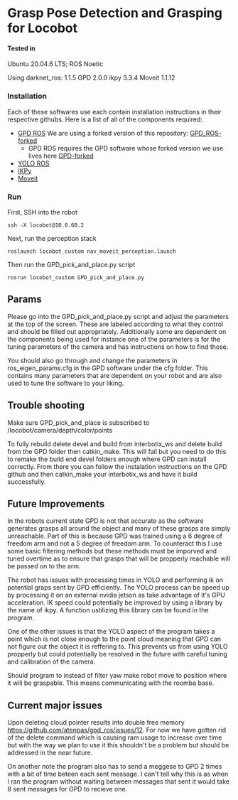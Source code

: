 # Grasp Pose Detection and Grasping for Locobot
#### Tested in 
Ubuntu 20.04.6 LTS; ROS Noetic

Using darknet_ros: 1.1.5
GPD 2.0.0
ikpy 3.3.4
Moveit 1.1.12

### Installation

Each of these softwares use each contain installation instructions in their respective githubs. Here is a list of all of the components required:


* [GPD ROS](https://github.com/atenpas/gpd_ros) We are using a forked version of this repository: [GPD_ROS-forked](https://github.com/goelshivam1210/gpd_ros)
    * GPD ROS requires the GPD software whose forked version we use lives here [GPD-forked](https://github.com/goelshivam1210/gpd)
* [YOLO ROS](https://github.com/leggedrobotics/darknet_ros)
* [IKPy](https://github.com/Phylliade/ikpy)
* [Moveit](https://github.com/ros-planning/moveit)

### Run
First, SSH into the robot

```
ssh -X locobot@10.0.60.2
```

Next, run the perception stack

```
roslaunch locobot_custom nav_moveit_perception.launch
```

Then run the GPD_pick_and_place.py script
```
rosrun locobot_custom GPD_pick_and_place.py 
```

## Params

Please go into the GPD_pick_and_place.py script and adjust the parameters at the top of the screen. These are labeled according to what they control and should be filled out appropriately. Additionally some are dependent on the components being used for instance one of the parameters is for the tuning parameters of the camera and has instructions on how to find those. 

You should also go through and change the parameters in ros_eigen_params.cfg in the GPD software under the cfg folder. This contains many parameters that are dependent on your robot and are also used to tune the software to your liking. 

## Trouble shooting


Make sure GPD_pick_and_place is subscribed to /locobot/camera/depth/color/points

To fully rebuild delete devel and build from interbotix_ws and delete build from the GPD folder then catkin_make. This will fail but you need to do this to remake the build end devel folders enough where GPD can install correctly. From there you can follow the instalation instructions on the GPD github and then catkin_make your interbotix_ws and have it build successfully.

## Future Improvements
In the robots current state GPD is not that accurate as the software generates grasps all around the object and many of these grasps are simply unreachable. Part of this is because GPD was trained using a 6 degree of freedom arm and not a 5 degree of freedom arm. To counteract this I use some basic filtering methods but these methods must be imporved and tuned overtime as to ensure that grasps that will be propperly reachable will be passed on to the arm. 

The robot has issues with processing times in YOLO and performing ik on potential graps sent by GPD efficiently. The YOLO process can be speed up by processing it on an external nvidia jetson as take advantage of it's GPU acceleration. IK speed could potentially be improved by using a library by the name of ikpy. A function ustilizing this library can be found in the program. 

One of the other issues is that the YOLO aspect of the program takes a point which is not close enough to the point cloud meaning that GPD can not figure out the object it is reffering to. This prevents us from using YOLO propperly but could potentially be resolved in the future with careful tuning and calibration of the camera.

Should program to instead of filter yaw make robot move to position where it will be graspable. This means communicating with the roomba base.


## Current major issues
Upon deleting cloud pointer results into double free memory https://github.com/atenpas/gpd_ros/issues/12. For now we have gotten rid of the delete command which is causing ram usage to increase over time but with the way we plan to use it this shouldn't be a problem but should be addressed in the near future.

On another note the program also has to send a meggese to GPD 2 times with a bit of time beteen each sent message. I can't tell why this is as when I ran the program without waiting between messages that  sent it would take 8 sent messages for GPD to recieve one. 


